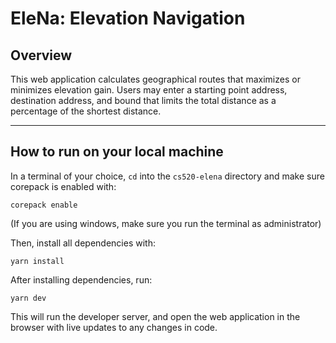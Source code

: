 # EleNa: Elevation Navigation

## Overview

This web application calculates geographical routes that maximizes or minimizes elevation gain. Users may enter a starting point address, destination address, and bound that limits the total distance as a percentage of the shortest distance.

---

## How to run on your local machine

In a terminal of your choice, `cd` into the `cs520-elena` directory and make sure corepack is enabled with:

    corepack enable

(If you are using windows, make sure you run the terminal as administrator)

Then, install all dependencies with:

    yarn install

After installing dependencies, run:

    yarn dev

This will run the developer server, and open the web application in the browser with live updates to any changes in code.
